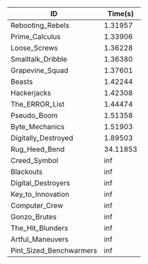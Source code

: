 |ID|Time(s)|
|-|-|
|Rebooting_Rebels|1.31957|
|Prime_Calculus|1.33906|
|Loose_Screws|1.36228|
|Smalltalk_Dribble|1.36380|
|Grapevine_Squad|1.37601|
|Beasts|1.42244|
|Hackerjacks|1.42308|
|The_ERROR_List|1.44474|
|Pseudo_Boom|1.51358|
|Byte_Mechanics|1.51903|
|Digitally_Destroyed|1.89503|
|Rug_Heed_Bend|34.11853|
|Creed_Symbol|inf|
|Blackouts|inf|
|Digital_Destroyers|inf|
|Key_to_Innovation|inf|
|Computer_Crew|inf|
|Gonzo_Brutes|inf|
|The_Hit_Blunders|inf|
|Artful_Maneuvers|inf|
|Pint_Sized_Benchwarmers|inf|
